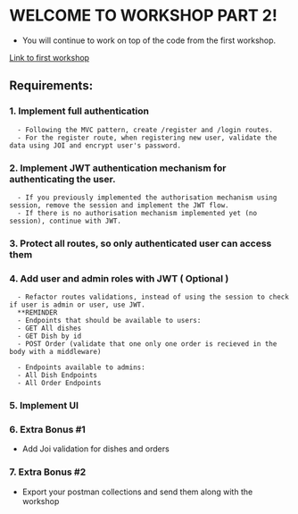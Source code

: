 # WELCOME TO WORKSHOP PART 2!

- You will continue to work on top of the code from the first workshop.

[Link to first workshop](https://github.com/sedc-codecademy/skwd10-js-06-nodejsadv/blob/main/G9/Class05-Workshop1/Workshop.MD)

## Requirements:

### 1. Implement full authentication

      - Following the MVC pattern, create /register and /login routes.
      - For the register route, when registering new user, validate the data using JOI and encrypt user's password.

### 2. Implement JWT authentication mechanism for authenticating the user.

      - If you previously implemented the authorisation mechanism using session, remove the session and implement the JWT flow.
      - If there is no authorisation mechanism implemented yet (no session), continue with JWT.

### 3. Protect all routes, so only authenticated user can access them

### 4. Add user and admin roles with JWT ( Optional )

      - Refactor routes validations, instead of using the session to check if user is admin or user, use JWT.
      **REMINDER
      - Endpoints that should be available to users:
      - GET All dishes
      - GET Dish by id
      - POST Order (validate that one only one order is recieved in the body with a middleware)

      - Endpoints available to admins:
      - All Dish Endpoints
      - All Order Endpoints

### 5. Implement UI

### 6. Extra Bonus #1

- Add Joi validation for dishes and orders

### 7. Extra Bonus #2

- Export your postman collections and send them along with the workshop
